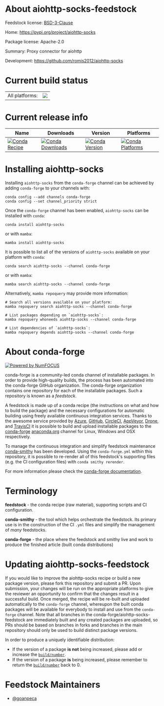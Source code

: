 About aiohttp-socks-feedstock
=============================

Feedstock license: [BSD-3-Clause](https://github.com/conda-forge/aiohttp-socks-feedstock/blob/main/LICENSE.txt)

Home: https://pypi.org/project/aiohttp-socks

Package license: Apache-2.0

Summary: Proxy connector for aiohttp

Development: https://github.com/romis2012/aiohttp-socks

Current build status
====================


<table><tr><td>All platforms:</td>
    <td>
      <a href="https://dev.azure.com/conda-forge/feedstock-builds/_build/latest?definitionId=20802&branchName=main">
        <img src="https://dev.azure.com/conda-forge/feedstock-builds/_apis/build/status/aiohttp-socks-feedstock?branchName=main">
      </a>
    </td>
  </tr>
</table>

Current release info
====================

| Name | Downloads | Version | Platforms |
| --- | --- | --- | --- |
| [![Conda Recipe](https://img.shields.io/badge/recipe-aiohttp--socks-green.svg)](https://anaconda.org/conda-forge/aiohttp-socks) | [![Conda Downloads](https://img.shields.io/conda/dn/conda-forge/aiohttp-socks.svg)](https://anaconda.org/conda-forge/aiohttp-socks) | [![Conda Version](https://img.shields.io/conda/vn/conda-forge/aiohttp-socks.svg)](https://anaconda.org/conda-forge/aiohttp-socks) | [![Conda Platforms](https://img.shields.io/conda/pn/conda-forge/aiohttp-socks.svg)](https://anaconda.org/conda-forge/aiohttp-socks) |

Installing aiohttp-socks
========================

Installing `aiohttp-socks` from the `conda-forge` channel can be achieved by adding `conda-forge` to your channels with:

```
conda config --add channels conda-forge
conda config --set channel_priority strict
```

Once the `conda-forge` channel has been enabled, `aiohttp-socks` can be installed with `conda`:

```
conda install aiohttp-socks
```

or with `mamba`:

```
mamba install aiohttp-socks
```

It is possible to list all of the versions of `aiohttp-socks` available on your platform with `conda`:

```
conda search aiohttp-socks --channel conda-forge
```

or with `mamba`:

```
mamba search aiohttp-socks --channel conda-forge
```

Alternatively, `mamba repoquery` may provide more information:

```
# Search all versions available on your platform:
mamba repoquery search aiohttp-socks --channel conda-forge

# List packages depending on `aiohttp-socks`:
mamba repoquery whoneeds aiohttp-socks --channel conda-forge

# List dependencies of `aiohttp-socks`:
mamba repoquery depends aiohttp-socks --channel conda-forge
```


About conda-forge
=================

[![Powered by
NumFOCUS](https://img.shields.io/badge/powered%20by-NumFOCUS-orange.svg?style=flat&colorA=E1523D&colorB=007D8A)](https://numfocus.org)

conda-forge is a community-led conda channel of installable packages.
In order to provide high-quality builds, the process has been automated into the
conda-forge GitHub organization. The conda-forge organization contains one repository
for each of the installable packages. Such a repository is known as a *feedstock*.

A feedstock is made up of a conda recipe (the instructions on what and how to build
the package) and the necessary configurations for automatic building using freely
available continuous integration services. Thanks to the awesome service provided by
[Azure](https://azure.microsoft.com/en-us/services/devops/), [GitHub](https://github.com/),
[CircleCI](https://circleci.com/), [AppVeyor](https://www.appveyor.com/),
[Drone](https://cloud.drone.io/welcome), and [TravisCI](https://travis-ci.com/)
it is possible to build and upload installable packages to the
[conda-forge](https://anaconda.org/conda-forge) [anaconda.org](https://anaconda.org/)
channel for Linux, Windows and OSX respectively.

To manage the continuous integration and simplify feedstock maintenance
[conda-smithy](https://github.com/conda-forge/conda-smithy) has been developed.
Using the ``conda-forge.yml`` within this repository, it is possible to re-render all of
this feedstock's supporting files (e.g. the CI configuration files) with ``conda smithy rerender``.

For more information please check the [conda-forge documentation](https://conda-forge.org/docs/).

Terminology
===========

**feedstock** - the conda recipe (raw material), supporting scripts and CI configuration.

**conda-smithy** - the tool which helps orchestrate the feedstock.
                   Its primary use is in the construction of the CI ``.yml`` files
                   and simplify the management of *many* feedstocks.

**conda-forge** - the place where the feedstock and smithy live and work to
                  produce the finished article (built conda distributions)


Updating aiohttp-socks-feedstock
================================

If you would like to improve the aiohttp-socks recipe or build a new
package version, please fork this repository and submit a PR. Upon submission,
your changes will be run on the appropriate platforms to give the reviewer an
opportunity to confirm that the changes result in a successful build. Once
merged, the recipe will be re-built and uploaded automatically to the
`conda-forge` channel, whereupon the built conda packages will be available for
everybody to install and use from the `conda-forge` channel.
Note that all branches in the conda-forge/aiohttp-socks-feedstock are
immediately built and any created packages are uploaded, so PRs should be based
on branches in forks and branches in the main repository should only be used to
build distinct package versions.

In order to produce a uniquely identifiable distribution:
 * If the version of a package **is not** being increased, please add or increase
   the [``build/number``](https://docs.conda.io/projects/conda-build/en/latest/resources/define-metadata.html#build-number-and-string).
 * If the version of a package **is** being increased, please remember to return
   the [``build/number``](https://docs.conda.io/projects/conda-build/en/latest/resources/define-metadata.html#build-number-and-string)
   back to 0.

Feedstock Maintainers
=====================

* [@goanpeca](https://github.com/goanpeca/)


